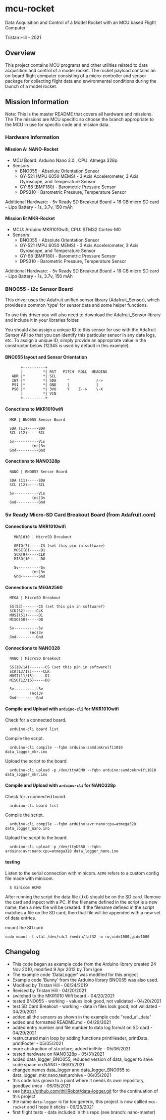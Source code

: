 # mcu-rocket
Data Acquisition and Control of a Model Rocket with an MCU based Flight Computer 

Tristan Hill - 2021                             

## Overview
  This project contains MCU programs and other utilities related to data acquisition and control of a model rocket. The rocket payload contains an on-board    flight computer consisting of a micro-controller and sensor package for collecting flight data and environmental conditions during the launch of a model rocket. 
  
## Mission Information

Note: This is the master README that covers all hardware and missions. The The missions are MCU specific so choose the branch appropriate to the MCU in use for specific code and mission data.

### Hardware Information
  #### Mission A: NANO-Rocket
    
  - MCU Board: Arduino Nano 3.0 , CPU: Atmega 328p
  - Sensors:
    - BNO055 - Absolute Orientation Sensor
    - GY-521 (MPU 6050 MEMS) - 3 Axis Accelerometer, 3 Axis Gyroscope, and Temperature Sensor 
    - GY-68 (BMP180) - Barometric Pressure Sensor
    - DPS310 - Barometric Pressure, Temperature Sensor
  
  Additional Hardware:
    - 5v Ready SD Breakout Board + 16 GB micro SD card
    - Lipo Battery - 1s, 3.7v, 150 mAh 
    
  #### Mission B: MKR-Rocket
    
  - MCU: Arduino MKR1010wifi, CPU: STM32 Cortex-M0
  - Sensors:
    - BNO055 - Absolute Orientation Sensor
    - GY-521 (MPU 6050 MEMS) - 3 Axis Accelerometer, 3 Axis Gyroscope, and Temperature Sensor 
    - GY-68 (BMP180) - Barometric Pressure Sensor
    - DPS310 - Barometric Pressure, Temperature Sensor
  
  Additional Hardware:
    - 5v Ready SD Breakout Board + 16 GB micro SD card
    - Lipo Battery - 1s, 3.7v, 150 mAh 


### BNO055 - i2c Sensor Board 
   
  This driver uses the Adafruit unified sensor library (Adafruit_Sensor),
  which provides a common 'type' for sensor data and some helper functions.
  
  To use this driver you will also need to download the Adafruit_Sensor
  library and include it in your libraries folder.
  
  You should also assign a unique ID to this sensor for use with
  the Adafruit Sensor API so that you can identify this particular
  sensor in any data logs, etc.  To assign a unique ID, simply
  provide an appropriate value in the constructor below (12345
  is used by default in this example).
  
#### BNO055 layout and Sensor Orientation
```  
       +----------+
       |         *| RST   PITCH  ROLL  HEADING
   ADR |*        *| SCL
   INT |*        *| SDA     ^            /->
   PS1 |*        *| GND     |            |
   PS0 |*        *| 3VO     Y    Z-->    \-X
       |         *| VIN
       +----------+
``` 
#### Conections to MKR1010wifi     
```
  MKR | BNO055 Sensor Board
  
  SDA (11)-----SDA
  SCL (12)-----SCL
  
  5v-----------Vin
            (nc)3v 
  Gnd----------Gnd     
```

#### Conections to NANO328p     
```
  NANO | BNO055 Sensor Board
  
  SDA (11)-----SDA
  SCL (12)-----SCL
  
  5v-----------Vin
            (nc)3v 
  Gnd----------Gnd     
```

### 5v Ready Micro-SD Card Breakout Board (from Adafruit.com) 

#### Connections to MKR1010wifi 
```
    MKR1010 | MicroSD Breakout
    
    GPIO(7)-----CS (set this pin in software)
    MOSI(8)-----D1
    SCK(9)-----CLK
    MISO(10-----D0 
    
    5v----------5v
            (nc)3v 
    Gnd--------Gnd
```
#### Connections to MEGA2560
```
  MEGA | MicroSD Breakout
  
  SS(53)-------CS (set this pin in software?)
  SCK(52)-----CLK 
  MOSI(51)-----D1
  MISO(50)-----D0
  
  5v-----------5v
           (nc)3v 
  Gnd---------Gnd
``` 

#### Connections to NANO328
```
  NANO | MicroSD Breakout
  
  SS(10/14)-------CS (set this pin in software?)
  SCK(13/17)-----CLK 
  MOSI(11/15)-----D1
  MISO(12/16)-----D0
  
  5v-----------5v
           (nc)3v 
  Gnd---------Gnd
``` 
  
#### Compile and Upload with `arduino-cli` for MKR1010wifi

  Check for a connected board.
```
  arduino-cli board list
````
  Compile the script.
```  
  arduino-cli compile --fqbn arduino:samd:mkrwifi1010 data_logger_mkr.ino 
```
  Upload the script to the board.
```
  arduino-cli upload -p /dev/ttyACM0 --fqbn arduino:samd:mkrwifi1010 data_logger_mkr.ino
```

#### Compile and Upload with `arduino-cli` for NANO328p

  Check for a connected board.
```
  arduino-cli board list
````
  Compile the script.
```  
  arduino-cli compile --fqbn arduino:avr:nano:cpu=atmega328 data_logger_nano.ino
```
  Upload the script to the board.
```
  arduino-cli upload -p /dev/ttyUSB0 --fqbn arduino:avr:nano:cpu=atmega328 data_logger_nano.ino
```

#### testing 

  Listen to the serial connection with minicom. `ACM0` refers to a custom config file made with minicom.
```  
  $ minicom ACM0      
```
  After running the script the data file (.txt) should be on the SD card. Remove the card and inpect with a PC. If the filename defined in the script is a new name, then a new file will be created. If the filename defined in the script matches a file on the SD card, then that file will be appended with a new set of data entries.

  mount the SD card
  ```
  sudo mount -t vfat /dev/sdc1 /media/fat32 -o rw,uid=1000,gid=1000
  
  ```

## Changelog  
  - This code began as example code from the Arduino library created 24 Nov 2010, modified 9 Apr 2012 by Tom Igoe
  - The example code 'DataLogger' was modified for this project
  - Example code 'Bunny' from the Arduino library BNO055 was also used. 
  - Modified by Tristan Hill - 06/24/2019 
  - Revised by Tristan Hill - 04/20/2021
  - switched to the MKR1010 Wifi board - 04/20/2021
  - tested BNO055 - working - values look good, not validated - 04/20/2021
  - test SD Card Breakout - working - data in files look good, not validated - 04/20/2021
  - added all the sensors as shown in the example code "read_all_data"
  - added and formatted README.md - 04/29/2021
  - added entry number and file number to data log format on SD card - 04/29/2021 
  - restructured main loop by adding functions printHeader, printData, printFooter - 05/05/2021 
  - more abstraction of structure, added initFile - 05/06/2021
  - tested hardware on NANO328p - 05/31/2021
  - added data_logger_BNO055, reduced version of data_logger to save code space on NANO - 06/01/2021
  - changed names data_logger and data_logger_BNO055 to data_logger_mkr,nano,test,archive - 06/05/2021
  - this code has grown to a point where it needs its own repository, goodbye /mcu - 06/05/2021
  - see https://github.com/thillRobot/data-logger.git for the continuation of this project
  - the name `data-logger` is far too generic, this project is now callled `mcu-rocket` and I hope it sticks - 06/25/2021 
  - first flight tests - data included in this repo (see branch: nano-master)



